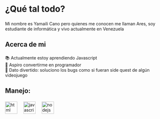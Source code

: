 <h1 align="left">¿Qué tal todo?</h1>

###

<p align="left">Mi nombre es Yamaili Cano pero quienes me conocen me llaman Ares, soy estudiante de informática y vivo actualmente en Venezuela</p>

###

<h2 align="left">Acerca de mi</h2>

###

<p align="left">📚 Actualmente estoy aprendiendo Javascript<br>🎯 Aspiro convertirme en programador<br>🎲 Dato divertido: soluciono los bugs como si fueran side quest de algún videojuego</p>

###

<h2 align="left">Manejo: </h2>

###

<div align="left">
  <img src="https://www.svgrepo.com/show/303205/html-5-logo.svg" height="40" alt="html logo"  />
  <img width="12" />
  <img src="https://cdn.jsdelivr.net/gh/devicons/devicon/icons/javascript/javascript-original.svg" height="40" alt="javascript logo"  />
  <img width="12" />
  <img src="https://cdn.jsdelivr.net/gh/devicons/devicon/icons/nodejs/nodejs-original.svg" height="40" alt="nodejs logo"  />
  <img width="12" />
</div>

###
